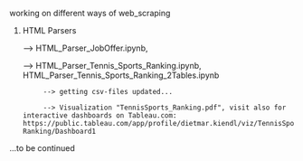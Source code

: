 working on different ways of web_scraping

1. HTML Parsers

    --> HTML_Parser_JobOffer.ipynb,
   
    --> HTML_Parser_Tennis_Sports_Ranking.ipynb, HTML_Parser_Tennis_Sports_Ranking_2Tables.ipynb

            --> getting csv-files updated...

            --> Visualization "TennisSports_Ranking.pdf", visit also for interactive dashboards on Tableau.com: https://public.tableau.com/app/profile/dietmar.kiendl/viz/TennisSports-Ranking/Dashboard1

...to be continued
